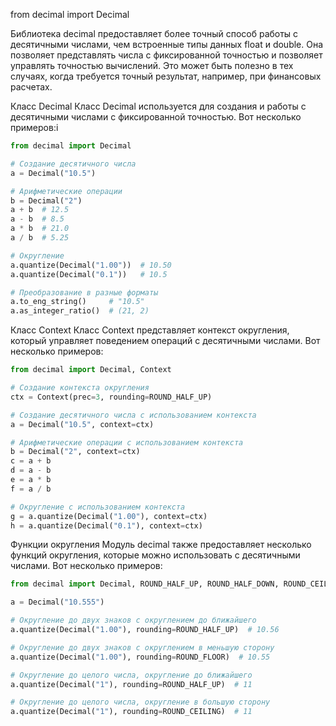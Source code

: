 from decimal import Decimal

Библиотека decimal предоставляет более точный способ работы с десятичными числами, чем встроенные типы данных float и double.
Она позволяет представлять числа с фиксированной точностью и позволяет управлять точностью вычислений.
Это может быть полезно в тех случаях, когда требуется точный результат, например, при финансовых расчетах.

Класс Decimal
Класс Decimal используется для создания и работы с десятичными числами с фиксированной точностью. Вот несколько примеров:i

```python
from decimal import Decimal

# Создание десятичного числа
a = Decimal("10.5")

# Арифметические операции
b = Decimal("2")
a + b  # 12.5
a - b  # 8.5
a * b  # 21.0
a / b  # 5.25

# Округление
a.quantize(Decimal("1.00"))  # 10.50
a.quantize(Decimal("0.1"))   # 10.5

# Преобразование в разные форматы
a.to_eng_string()     # "10.5"
a.as_integer_ratio()  # (21, 2)
```

Класс Context
Класс Context представляет контекст округления, который управляет поведением операций с десятичными числами. Вот несколько примеров:

```python
from decimal import Decimal, Context

# Создание контекста округления
ctx = Context(prec=3, rounding=ROUND_HALF_UP)

# Создание десятичного числа с использованием контекста
a = Decimal("10.5", context=ctx)

# Арифметические операции с использованием контекста
b = Decimal("2", context=ctx)
c = a + b
d = a - b
e = a * b
f = a / b

# Округление с использованием контекста
g = a.quantize(Decimal("1.00"), context=ctx)
h = a.quantize(Decimal("0.1"), context=ctx)
```

Функции округления
Модуль decimal также предоставляет несколько функций округления, которые можно использовать с десятичными числами. Вот несколько примеров:

```python
from decimal import Decimal, ROUND_HALF_UP, ROUND_HALF_DOWN, ROUND_CEILING, ROUND_FLOOR

a = Decimal("10.555")

# Округление до двух знаков с округлением до ближайшего
a.quantize(Decimal("1.00"), rounding=ROUND_HALF_UP)  # 10.56

# Округление до двух знаков с округлением в меньшую сторону
a.quantize(Decimal("1.00"), rounding=ROUND_FLOOR)  # 10.55

# Округление до целого числа, округление до ближайшего
a.quantize(Decimal("1"), rounding=ROUND_HALF_UP)  # 11

# Округление до целого числа, округление в большую сторону
a.quantize(Decimal("1"), rounding=ROUND_CEILING)  # 11
```
